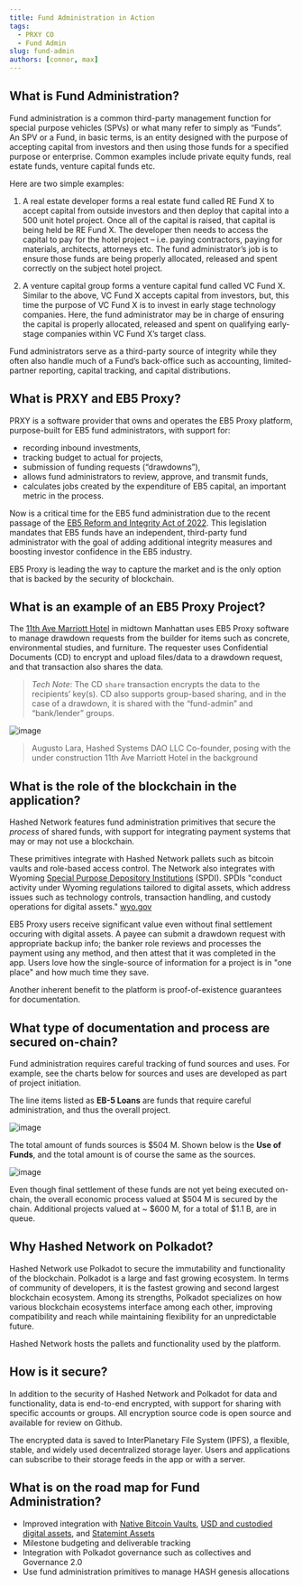 ```yaml
---
title: Fund Administration in Action
tags:
  - PRXY CO
  - Fund Admin
slug: fund-admin
authors: [connor, max]
---
```

<head>
  <title>Fund Administration in Action</title>
  <meta charSet="utf-8" />
  <meta property="og:image" content="https://docs.hashed.network/img/cover-fund-admin.png" />
  <meta property="og:description" content="Fund administrators use Hashed Network and serve as a third-party source of integrity while also handling a Fund’s back-office such as accounting, limited-partner reporting, capital tracking, and capital distributions. " />
  <meta property="og:title" content="Fund Administration in Action" />
  <meta property="og:url" content="https://docs.hashed.network/blog/fund-admin" />
</head>

## What is Fund Administration?

Fund administration is a common third-party management function for special purpose vehicles (SPVs) or what many refer to simply as “Funds”. An SPV or a Fund, in basic terms, is an entity designed with the purpose of accepting capital from investors and then using those funds for a specified purpose or enterprise.  Common examples include private equity funds, real estate funds, venture capital funds etc.

Here are two simple examples:
1. A real estate developer forms a real estate fund called RE Fund X to accept capital from outside investors and then deploy that capital into a 500 unit hotel project. Once all of the capital is raised, that capital is being held be RE Fund X. The developer then needs to access the capital to pay for the hotel project – i.e. paying contractors, paying for materials, architects, attorneys etc. The fund administrator’s job is to ensure those funds are being properly allocated, released and spent correctly on the subject hotel project.

2. A venture capital group forms a venture capital fund called VC Fund X. Similar to the above, VC Fund X accepts capital from investors, but, this time the purpose of VC Fund X is to invest in early stage technology companies. Here, the fund administrator may be in charge of ensuring the capital is properly allocated, released and spent on qualifying early-stage companies within VC Fund X’s target class.

Fund administrators serve as a third-party source of integrity while they often also handle much of a Fund’s back-office such as accounting, limited-partner reporting, capital tracking, and capital distributions. 

## What is PRXY and EB5 Proxy?

PRXY is a software provider that owns and operates the EB5 Proxy platform, purpose-built for EB5 fund administrators, with support for:
- recording inbound investments, 
- tracking budget to actual for projects, 
- submission of funding requests (“drawdowns”),
- allows fund administrators to review, approve, and transmit funds,
- calculates jobs created by the expenditure of EB5 capital, an important metric in the process.   

Now is a critical time for the EB5 fund administration due to the recent passage of the [EB5 Reform and Integrity Act of 2022](https://www.congress.gov/bill/117th-congress/house-bill/2471). This legislation mandates that EB5 funds have an independent, third-party fund administrator with the goal of adding additional integrity measures and boosting investor confidence in the EB5 industry.

EB5 Proxy is leading the way to capture the market and is the only option that is backed by the security of blockchain. 

## What is an example of an EB5 Proxy Project?

The [11th Ave Marriott Hotel](http://ny-eb5.com/projects/11th-ave-marriott-tribute/) in midtown Manhattan uses EB5 Proxy software to manage drawdown requests from the builder for items such as concrete, environmental studies, and furniture. The requester uses Confidential Documents (CD) to encrypt and upload files/data to a drawdown request, and that transaction also shares the data. 

> *Tech Note*: The CD `share` transaction encrypts the data to the recipients’ key(s). CD also supports group-based sharing, and in the case of a drawdown, it is shared with the “fund-admin” and “bank/lender” groups. 

![image](marriott-construction.png)
> Augusto Lara, Hashed Systems DAO LLC Co-founder, posing with the under construction 11th Ave Marriott Hotel in the background 

## What is the role of the blockchain in the application?

Hashed Network features fund administration primitives that secure the *process* of shared funds, with support for integrating payment systems that may or may not use a blockchain. 

These primitives integrate with Hashed Network pallets such as bitcoin vaults and role-based access control. The Network also integrates with Wyoming [Special Purpose Depository Institutions](https://wyomingbankingdivision.wyo.gov/banks-and-trust-companies/special-purpose-depository-institutions) (SPDI). SPDIs "conduct activity under Wyoming regulations tailored to digital assets, which address issues such as technology controls, transaction handling, and custody operations for digital assets." [wyo.gov](https://wyomingbankingdivision.wyo.gov/banks-and-trust-companies/special-purpose-depository-institutions)

EB5 Proxy users receive significant value even without final settlement occuring with digital assets. A payee can submit a drawdown request with appropriate backup info; the banker role reviews and processes the payment using any method, and then attest that it was completed in the app. Users love how the single-source of information for a project is in "one place" and how much time they save. 

Another inherent benefit to the platform is proof-of-existence guarantees for documentation.

## What type of documentation and process are secured on-chain? 

Fund administration requires careful tracking of fund sources and uses. For example, see the charts below for sources and uses are developed as part of project initiation.

The line items listed as **EB-5 Loans** are funds that require careful administration, and thus the overall project. 

![image](marriott-sources.png)

The total amount of funds sources is $504 M. Shown below is the **Use of Funds**, and the total amount is of course the same as the sources.

![image](marriott-uses.png)

Even though final settlement of these funds are not yet being executed on-chain, the overall economic process valued at $504 M is secured by the chain. Additional projects valued at ~ $600 M, for a total of $1.1 B, are in queue.

## Why Hashed Network on Polkadot? 

Hashed Network use Polkadot to secure the immutability and functionality of the blockchain. Polkadot is a large and fast growing ecosystem. In terms of community of developers, it is the fastest growing and second largest blockchain ecosystem. Among its strengths, Polkadot specializes on how various blockchain ecosystems interface among each other, improving compatibility and reach while maintaining flexibility for an unpredictable future.

Hashed Network hosts the pallets and functionality used by the platform.

## How is it secure?

In addition to the security of Hashed Network and Polkadot for data and functionality, data is end-to-end encrypted, with support for sharing with specific accounts or groups. All encryption source code is open source and available for review on Github. 

The encrypted data is saved to InterPlanetary File System (IPFS), a flexible, stable, and widely used decentralized storage layer. Users and applications can subscribe to their storage feeds in the app or with a server.

## What is on the road map for Fund Administration? 

- Improved integration with [Native Bitcoin Vaults](../2022-10-21-w3f-nbv-m2/index.md), [USD and custodied digital assets](https://commerciumbank.com/), and [Statemint Assets](https://forum.polkadot.network/t/statemint-update-roadmap/1200)
- Milestone budgeting and deliverable tracking 
- Integration with Polkadot governance such as collectives and Governance 2.0
- Use fund administration primitives to manage HASH genesis allocations

